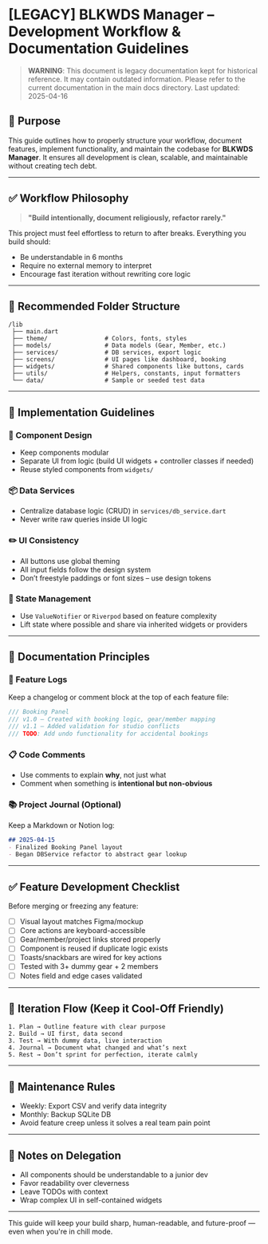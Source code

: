 # [LEGACY] BLKWDS Manager – Development Workflow & Documentation Guidelines

> **WARNING**: This document is legacy documentation kept for historical reference.
> It may contain outdated information. Please refer to the current documentation in the main docs directory.
> Last updated: 2025-04-16


## 🎯 Purpose
This guide outlines how to properly structure your workflow, document features, implement functionality, and maintain the codebase for **BLKWDS Manager**. It ensures all development is clean, scalable, and maintainable without creating tech debt.

---

## ✅ Workflow Philosophy
> **"Build intentionally, document religiously, refactor rarely."**

This project must feel effortless to return to after breaks. Everything you build should:
- Be understandable in 6 months
- Require no external memory to interpret
- Encourage fast iteration without rewriting core logic

---

## 📂 Recommended Folder Structure
```
/lib
 ├── main.dart
 ├── theme/                # Colors, fonts, styles
 ├── models/               # Data models (Gear, Member, etc.)
 ├── services/             # DB services, export logic
 ├── screens/              # UI pages like dashboard, booking
 ├── widgets/              # Shared components like buttons, cards
 ├── utils/                # Helpers, constants, input formatters
 └── data/                 # Sample or seeded test data
```

---

## 🧱 Implementation Guidelines

### 🧩 Component Design
- Keep components modular
- Separate UI from logic (build UI widgets + controller classes if needed)
- Reuse styled components from `widgets/`

### 📦 Data Services
- Centralize database logic (CRUD) in `services/db_service.dart`
- Never write raw queries inside UI logic

### ✏️ UI Consistency
- All buttons use global theming
- All input fields follow the design system
- Don’t freestyle paddings or font sizes – use design tokens

### 📌 State Management
- Use `ValueNotifier` or `Riverpod` based on feature complexity
- Lift state where possible and share via inherited widgets or providers

---

## 📝 Documentation Principles

### 📃 Feature Logs
Keep a changelog or comment block at the top of each feature file:
```dart
/// Booking Panel
/// v1.0 – Created with booking logic, gear/member mapping
/// v1.1 – Added validation for studio conflicts
/// TODO: Add undo functionality for accidental bookings
```

### 📋 Code Comments
- Use comments to explain **why**, not just what
- Comment when something is **intentional but non-obvious**

### 📚 Project Journal (Optional)
Keep a Markdown or Notion log:
```markdown
## 2025-04-15
- Finalized Booking Panel layout
- Began DBService refactor to abstract gear lookup
```

---

## ✅ Feature Development Checklist
Before merging or freezing any feature:
- [ ] Visual layout matches Figma/mockup
- [ ] Core actions are keyboard-accessible
- [ ] Gear/member/project links stored properly
- [ ] Component is reused if duplicate logic exists
- [ ] Toasts/snackbars are wired for key actions
- [ ] Tested with 3+ dummy gear + 2 members
- [ ] Notes field and edge cases validated

---

## 🔁 Iteration Flow (Keep it Cool-Off Friendly)
```
1. Plan → Outline feature with clear purpose
2. Build → UI first, data second
3. Test → With dummy data, live interaction
4. Journal → Document what changed and what’s next
5. Rest → Don’t sprint for perfection, iterate calmly
```

---

## 🧼 Maintenance Rules
- Weekly: Export CSV and verify data integrity
- Monthly: Backup SQLite DB
- Avoid feature creep unless it solves a real team pain point

---

## 📎 Notes on Delegation
- All components should be understandable to a junior dev
- Favor readability over cleverness
- Leave TODOs with context
- Wrap complex UI in self-contained widgets

---

This guide will keep your build sharp, human-readable, and future-proof — even when you're in chill mode.
